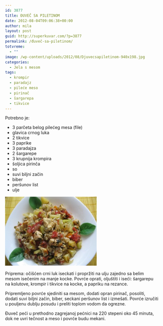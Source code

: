 ```yaml
---
id: 3877
title: ĐUVEČ SA PILETINOM
date: 2012-08-04T09:06:38+00:00
author: mila
layout: post
guid: http://superkuvar.com/?p=3877
permalink: /đuveč-sa-piletinom/
totvreme:
  - ""
image: /wp-content/uploads/2012/08/Djuvecsapiletinom-940x198.jpg
categories:
  - Jela s mesom
tags:
  - krompir
  - paradajz
  - pileće meso
  - pirinač
  - šargarepa
  - tikvice
---
```

Potrebno je:

  * 3 parčeta belog pilećeg mesa (file)
  * glavica crnog luka
  * 2 tikvice
  * 3 paprike
  * 3 paradajza
  * 2 šargarepe
  * 3 krupnija krompira
  * šoljica pirinča
  * so
  * suvi biljni začin
  * biber
  * peršunov list
  * ulje

<img class="alignnone size-medium wp-image-3878" title="Djuvecsapiletinom" src="/wp-content/uploads/2012/08/Djuvecsapiletinom-300x225.jpg" alt="" width="300" height="225" /> 

Priprema: očišćen crni luk iseckati i propržiti na ulju zajedno sa belim mesom isečenim na manje kocke. Povrće oprati, oljuštiti i iseći: šargarepu na kolutove, krompir i tikvice na kocke, a papriku na rezance.

Pripremljeno povrće sjediniti sa mesom, dodati opran pirinač, posoliti, dodati suvi biljni začin, biber, seckani peršunov list i izmešati. Povrće izručiti u pouljenu dublju posudu i preliti toplom vodom da ogrezne.

Đuveč peći u prethodno zagrejanoj pećnici na 220 stepeni oko 45 minuta, dok ne uvri tečnost a meso i povrće budu mekani.